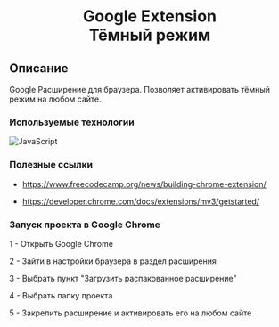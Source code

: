<h1 align="center">Google Extension <br> Тёмный режим</h1>

## Описание
Google Расширение для браузера. Позволяет активировать тёмный режим на любом сайте.

### Используемые технологии
![JavaScript](https://img.shields.io/badge/-JavaScript-black?style=flat-square&logo=javascript)

### Полезные ссылки
+ https://www.freecodecamp.org/news/building-chrome-extension/
  
+ https://developer.chrome.com/docs/extensions/mv3/getstarted/

### Запуск проекта в Google Chrome

1 - Открыть Google Chrome 

2 - Зайти в настройки браузера в раздел расширения

3 - Выбрать пункт "Загрузить распакованное расширение"

4 - Выбрать папку проекта

5 - Закрепить расширение и активировать его на любом сайте

